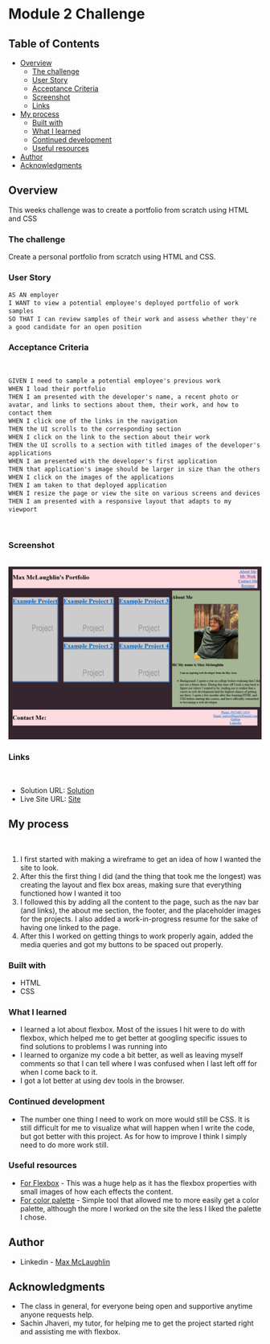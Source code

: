 # Module 2 Challenge

## Table of Contents

- [Overview](#overview)
  - [The challenge](#the-challenge)
  - [User Story](#user-story)
  - [Acceptance Criteria](#acceptance-criteria)
  - [Screenshot](#screenshot)
  - [Links](#links)
- [My process](#my-process)
  - [Built with](#built-with)
  - [What I learned](#what-i-learned)
  - [Continued development](#continued-development)
  - [Useful resources](#useful-resources)
- [Author](#author)
- [Acknowledgments](#acknowledgments)
  ​

## Overview

This weeks challenge was to create a portfolio from scratch using HTML and CSS
​

### The challenge

​Create a personal portfolio from scratch using HTML and CSS.

### User Story

```
AS AN employer
I WANT to view a potential employee's deployed portfolio of work samples
SO THAT I can review samples of their work and assess whether they're a good candidate for an open position
```

### Acceptance Criteria

​

```
GIVEN I need to sample a potential employee's previous work
WHEN I load their portfolio
THEN I am presented with the developer's name, a recent photo or avatar, and links to sections about them, their work, and how to contact them
WHEN I click one of the links in the navigation
THEN the UI scrolls to the corresponding section
WHEN I click on the link to the section about their work
THEN the UI scrolls to a section with titled images of the developer's applications
WHEN I am presented with the developer's first application
THEN that application's image should be larger in size than the others
WHEN I click on the images of the applications
THEN I am taken to that deployed application
WHEN I resize the page or view the site on various screens and devices
THEN I am presented with a responsive layout that adapts to my viewport
```

​

### Screenshot

​
![](./assets/Portfolio-Screenshot.png)

### Links

​

- Solution URL: [Solution](https://github.com/lafflin/homework-2)
- Live Site URL: [Site](https://lafflin.github.io/homework-2/)
  ​

## My process

​

1. I first started with making a wireframe to get an idea of how I wanted the site to look.
2. After this the first thing I did (and the thing that took me the longest) was creating the layout and flex box areas, making sure that everything functioned how I wanted it too
3. I followed this by adding all the content to the page, such as the nav bar (and links), the about me section, the footer, and the placeholder images for the projects. I also added a work-in-progress resume for the sake of having one linked to the page.
4. After this I worked on getting things to work properly again, added the media queries and got my buttons to be spaced out properly.

### Built with

- HTML
- CSS

### What I learned

- I learned a lot about flexbox. Most of the issues I hit were to do with flexbox, which helped me to get better at googling specific issues to find solutions to problems I was running into
- I learned to organize my code a bit better, as well as leaving myself comments so that I can tell where I was confused when I last left off for when I come back to it.
- I got a lot better at using dev tools in the browser.

### Continued development

- The number one thing I need to work on more would still be CSS. It is still difficult for me to visualize what will happen when I write the code, but got better with this project. As for how to improve I think I simply need to do more work still.

### Useful resources

- [For Flexbox](https://css-tricks.com/snippets/css/a-guide-to-flexbox/) - This was a huge help as it has the flexbox properties with small images of how each effects the content.
- [For color palette](https://coolors.co/) - Simple tool that allowed me to more easily get a color palette, although the more I worked on the site the less I liked the palette I chose.

## Author

- Linkedin - [Max McLaughlin](https://www.linkedin.com/in/max-mcla/)

## Acknowledgments

- The class in general, for everyone being open and supportive anytime anyone requests help.
- Sachin Jhaveri, my tutor, for helping me to get the project started right and assisting me with flexbox.
